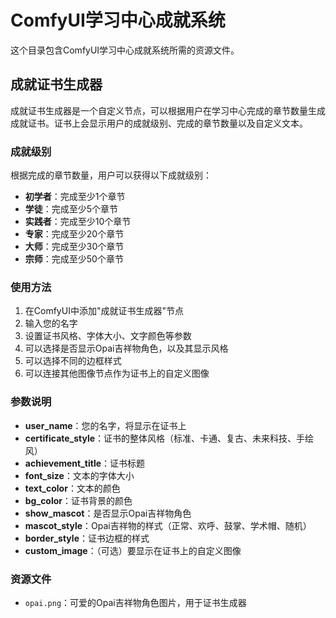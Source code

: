# ComfyUI学习中心成就系统

这个目录包含ComfyUI学习中心成就系统所需的资源文件。

## 成就证书生成器

成就证书生成器是一个自定义节点，可以根据用户在学习中心完成的章节数量生成成就证书。证书上会显示用户的成就级别、完成的章节数量以及自定义文本。

### 成就级别

根据完成的章节数量，用户可以获得以下成就级别：

- **初学者**：完成至少1个章节
- **学徒**：完成至少5个章节
- **实践者**：完成至少10个章节
- **专家**：完成至少20个章节
- **大师**：完成至少30个章节
- **宗师**：完成至少50个章节

### 使用方法

1. 在ComfyUI中添加"成就证书生成器"节点
2. 输入您的名字
3. 设置证书风格、字体大小、文字颜色等参数
4. 可以选择是否显示Opai吉祥物角色，以及其显示风格
5. 可以选择不同的边框样式
6. 可以连接其他图像节点作为证书上的自定义图像

### 参数说明

- **user_name**：您的名字，将显示在证书上
- **certificate_style**：证书的整体风格（标准、卡通、复古、未来科技、手绘风）
- **achievement_title**：证书标题
- **font_size**：文本的字体大小
- **text_color**：文本的颜色
- **bg_color**：证书背景的颜色
- **show_mascot**：是否显示Opai吉祥物角色
- **mascot_style**：Opai吉祥物的样式（正常、欢呼、鼓掌、学术帽、随机）
- **border_style**：证书边框的样式
- **custom_image**：（可选）要显示在证书上的自定义图像

### 资源文件

- `opai.png`：可爱的Opai吉祥物角色图片，用于证书生成器 